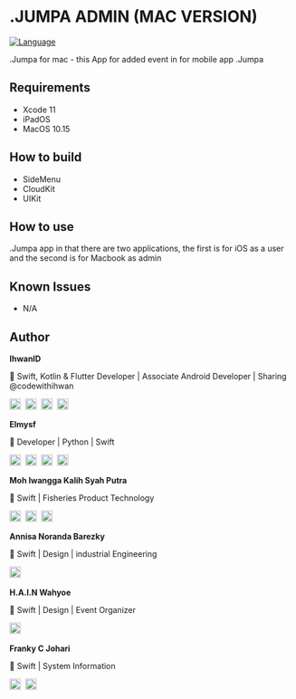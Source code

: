 # .JUMPA ADMIN (MAC VERSION)

[![Language](http://img.shields.io/badge/language-swift-brightgreen.svg?style=flat)](https://developer.apple.com/swift)

.Jumpa for mac - this App for added event in for mobile app .Jumpa

## Requirements

- Xcode 11
- iPadOS
- MacOS 10.15

## How to build

- SideMenu
- CloudKit
- UIKit

## How to use

.Jumpa app in that there are two applications, the first is for iOS as a user and the second is for Macbook as admin

## Known Issues

- N/A

## Author

**IhwanID**

 Swift, Kotlin & Flutter Developer | Associate Android Developer | Sharing @codewithihwan

 <a href="https://github.com/IhwanID" target="blank"><img src="https://cdn.jsdelivr.net/npm/simple-icons@3.4.0/icons/github.svg" height="20" /></a>&nbsp;
 <a href="https://www.linkedin.com/in/ihwanid/" target="blank"><img src="https://cdn.jsdelivr.net/npm/simple-icons@3.4.0/icons/linkedin.svg" height="20" /></a>&nbsp;
 <a href="https://twitter.com/Ihwan_ID" target="blank"><img src="https://cdn.jsdelivr.net/npm/simple-icons@3.4.0/icons/twitter.svg" height="20" /></a>&nbsp;
 <a href="https://www.youtube.com/channel/UCjntzibNSsjjIOh0HoP9vxw" target="blank"><img src="https://cdn.jsdelivr.net/npm/simple-icons@3.4.0/icons/youtube.svg" height="20" /></a>&nbsp;

**Elmysf**

 Developer | Python | Swift

 <a href="https://github.com/elmysf" target="blank"><img src="https://cdn.jsdelivr.net/npm/simple-icons@3.4.0/icons/github.svg" height="20" /></a>&nbsp;
 <a href="https://www.linkedin.com/in/sufiandyelmy/" target="blank"><img src="https://cdn.jsdelivr.net/npm/simple-icons@3.4.0/icons/linkedin.svg" height="20" /></a>&nbsp;
 <a href="https://twitter.com/Elmysf__" target="blank"><img src="https://cdn.jsdelivr.net/npm/simple-icons@3.4.0/icons/twitter.svg" height="20" /></a>&nbsp;
 <a href="https://youtu.be/rpaZ7SXZXbU" target="blank"><img src="https://cdn.jsdelivr.net/npm/simple-icons@3.4.0/icons/youtube.svg" height="20" /></a>&nbsp;

**Moh Iwangga Kalih Syah Putra**

 Swift | Fisheries Product Technology

 <a href="https://github.com/iwanggawae" target="blank"><img src="https://cdn.jsdelivr.net/npm/simple-icons@3.4.0/icons/github.svg" height="20" /></a>&nbsp;
 <a href="https://www.linkedin.com/in/moh-iwangga-kalih-syah-p-281284108/" target="blank"><img src="https://cdn.jsdelivr.net/npm/simple-icons@3.4.0/icons/linkedin.svg" height="20" /></a>&nbsp;
  <a href="https://www.facebook.com/iwa.275?__tn__=%2CdlC-R-R&eid=ARASjlywMNqtbc_2_pnXf1flKru8Jm2JwOFmQ6qTktJVkTvKoEqJPIfU5LuFJjgqOB8WZWbAIeB5DCtG&hc_ref=ARRE7v9_dW98jsyhDLNwXlsLyFWpCDcwWXFEX8mD5Lu0PPF5qav7NPDRNDvsCVAa-4w" target="blank"><img src="https://cdn.jsdelivr.net/npm/simple-icons@3.4.0/icons/facebook.svg" height="20" /></a>&nbsp;
 
**Annisa Noranda Barezky**

 Swift | Design | industrial Engineering

 <a href="https://www.linkedin.com/in/annisa-noranda-barezky-54b144161/" target="blank"><img src="https://cdn.jsdelivr.net/npm/simple-icons@3.4.0/icons/linkedin.svg" height="20" /></a>&nbsp;

**H.A.I.N Wahyoe**

 Swift | Design | Event Organizer

 <a href="https://www.linkedin.com/in/askwhy/" target="blank"><img src="https://cdn.jsdelivr.net/npm/simple-icons@3.4.0/icons/linkedin.svg" height="20" /></a>&nbsp;

**Franky C Johari**

 Swift | System Information

<a href="https://github.com/Franky-Johari" target="blank"><img src="https://cdn.jsdelivr.net/npm/simple-icons@3.4.0/icons/github.svg" height="20" /></a>&nbsp;
<a href="https://www.linkedin.com/in/franky-johari-31b5a8118/" target="blank"><img src="https://cdn.jsdelivr.net/npm/simple-icons@3.4.0/icons/linkedin.svg" height="20" /></a>&nbsp;
